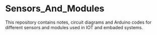 # Sensors_And_Modules
This repository contains notes, circuit diagrams and Arduino codes for different sensors and modules used in IOT and embaded systems.
